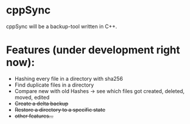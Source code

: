 # cppSync
cppSync will be a backup-tool written in C++.

# Features (under development right now):
- Hashing every file in a directory with sha256
- Find duplicate files in a directory
- Compare new with old Hashes -> see which files got created, deleted, moved, edited
- ~~Create a delta backup~~
- ~~Restore a directory to a specific state~~
- ~~other features...~~
